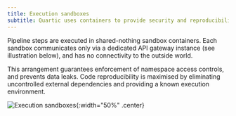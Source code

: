 ```yaml
---
title: Execution sandboxes
subtitle: Quartic uses containers to provide security and reproducibility guarantees.
---
```


Pipeline steps are executed in shared-nothing sandbox containers.  Each sandbox communicates only via a dedicated API
gateway instance (see illustration below), and has no connectivity to the outside world.

This arrangement guarantees enforcement of namespace access controls, and prevents data leaks. Code reproducibility is
maximised by eliminating uncontrolled external dependencies and providing a known execution environment.

![Execution sandboxes](assets/img/execution-sandboxes.png){:width="50%" .center}